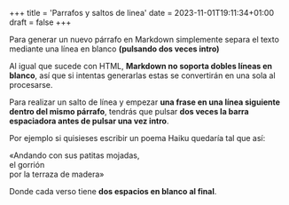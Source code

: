 +++
title = 'Parrafos y saltos de linea'
date = 2023-11-01T19:11:34+01:00
draft = false
+++

Para generar un nuevo párrafo en Markdown simplemente separa el texto mediante una línea en blanco **(pulsando dos veces intro)**

Al igual que sucede con HTML, **Markdown no soporta dobles líneas en blanco**, así que si intentas generarlas estas se convertirán en una sola al procesarse.

Para realizar un salto de línea y empezar **una frase en una línea siguiente dentro del mismo párrafo**, tendrás que pulsar **dos veces la barra espaciadora antes de pulsar una vez intro**.

Por ejemplo si quisieses escribir un poema Haiku quedaría tal que así:

«Andando con sus patitas mojadas,  
el gorrión  
por la terraza de madera»  

Donde cada verso tiene **dos espacios en blanco al final**.

